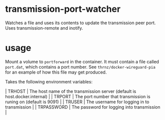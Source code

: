 # transmission-port-watcher
Watches a file and uses its contents to update the transmission peer port. Uses transmission-remote and inotify.

# usage
Mount a volume to `portforward` in the container. It must contain a file called `port.dat`, which contains a port number. See `thrnz/docker-wireguard-pia` for an example of how this file may get produced.

Takes the following environment variables:

| TRHOST | The host name of the transmission server (default is host.docker.internal) |
| TRPORT | The port number that transmission is runing on (default is 9091) |
| TRUSER | The username for logging in to transmission |
| TRPASSWORD | The password for logging into transmission |